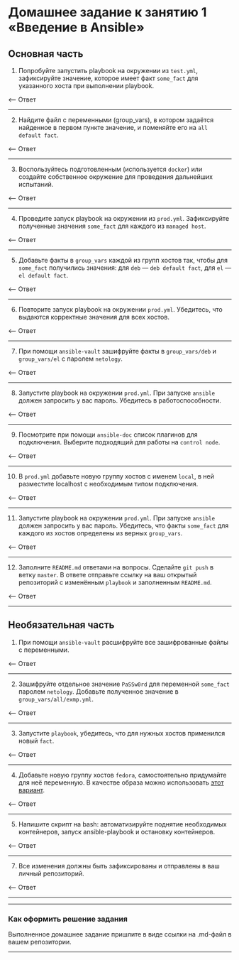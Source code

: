 # Домашнее задание к занятию 1 «Введение в Ansible»

## Основная часть

1. Попробуйте запустить playbook на окружении из `test.yml`, зафиксируйте значение, которое имеет факт `some_fact` для указанного хоста при выполнении playbook.

<-- Ответ

---

2. Найдите файл с переменными (group_vars), в котором задаётся найденное в первом пункте значение, и поменяйте его на `all default fact`.

<-- Ответ

---

3. Воспользуйтесь подготовленным (используется `docker`) или создайте собственное окружение для проведения дальнейших испытаний.

<-- Ответ

---
 
4. Проведите запуск playbook на окружении из `prod.yml`. Зафиксируйте полученные значения `some_fact` для каждого из `managed host`.
 
<-- Ответ

---

5. Добавьте факты в `group_vars` каждой из групп хостов так, чтобы для `some_fact` получились значения: для `deb` — `deb default fact`, для `el` — `el default fact`.
 
<-- Ответ

---

6. Повторите запуск playbook на окружении `prod.yml`. Убедитесь, что выдаются корректные значения для всех хостов.

<-- Ответ

---
 
7. При помощи `ansible-vault` зашифруйте факты в `group_vars/deb` и `group_vars/el` с паролем `netology`.

<-- Ответ

---
 
8. Запустите playbook на окружении `prod.yml`. При запуске `ansible` должен запросить у вас пароль. Убедитесь в работоспособности.

<-- Ответ

---
 
9. Посмотрите при помощи `ansible-doc` список плагинов для подключения. Выберите подходящий для работы на `control node`.

<-- Ответ

---
 
10. В `prod.yml` добавьте новую группу хостов с именем  `local`, в ней разместите localhost с необходимым типом подключения.

<-- Ответ

---

11. Запустите playbook на окружении `prod.yml`. При запуске `ansible` должен запросить у вас пароль. Убедитесь, что факты `some_fact` для каждого из хостов определены из верных `group_vars`.

<-- Ответ

---
 
12. Заполните `README.md` ответами на вопросы. Сделайте `git push` в ветку `master`. В ответе отправьте ссылку на ваш открытый репозиторий с изменённым `playbook` и заполненным `README.md`.

<-- Ответ

---

## Необязательная часть

1. При помощи `ansible-vault` расшифруйте все зашифрованные файлы с переменными.

<-- Ответ

---
 
2. Зашифруйте отдельное значение `PaSSw0rd` для переменной `some_fact` паролем `netology`. Добавьте полученное значение в `group_vars/all/exmp.yml`.

<-- Ответ

---
 
3. Запустите `playbook`, убедитесь, что для нужных хостов применился новый `fact`.

<-- Ответ

---

4. Добавьте новую группу хостов `fedora`, самостоятельно придумайте для неё переменную. В качестве образа можно использовать [этот вариант](https://hub.docker.com/r/pycontribs/fedora).

<-- Ответ

---

5. Напишите скрипт на bash: автоматизируйте поднятие необходимых контейнеров, запуск ansible-playbook и остановку контейнеров.

<-- Ответ

---

7. Все изменения должны быть зафиксированы и отправлены в ваш личный репозиторий.

<-- Ответ

---

---

### Как оформить решение задания

Выполненное домашнее задание пришлите в виде ссылки на .md-файл в вашем репозитории.

---